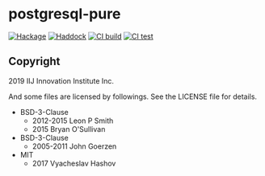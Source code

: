 # postgresql-pure

[![Hackage](https://matrix.hackage.haskell.org/api/v2/packages/postgresql-pure/badge)](http://hackage.haskell.org/package/postgresql-pure) [![Haddock](https://img.shields.io/badge/Haddock-0.2.0.0-blue)](https://iij-ii.github.io/postgresql-pure/) [![CI build](https://github.com/iij-ii/postgresql-pure/workflows/build/badge.svg)](https://github.com/iij-ii/postgresql-pure/actions?query=workflow%3Abuild) [![CI test](https://github.com/iij-ii/postgresql-pure/workflows/test/badge.svg)](https://github.com/iij-ii/postgresql-pure/actions?query=workflow%3Atest)

## Copyright

2019 IIJ Innovation Institute Inc.

And some files are licensed by followings. See the LICENSE file for details.

- BSD-3-Clause
  - 2012-2015 Leon P Smith
  - 2015 Bryan O'Sullivan
- BSD-3-Clause
  - 2005-2011 John Goerzen
- MIT
  - 2017 Vyacheslav Hashov
